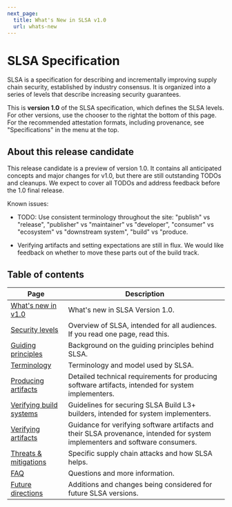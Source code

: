 ```yaml
---
next_page:
  title: What's New in SLSA v1.0
  url: whats-new
---
```


# SLSA Specification

<div class="subtitle">

SLSA is a specification for describing and incrementally improving supply chain
security, established by industry consensus. It is organized into a series of
levels that describe increasing security guarantees.

</div>

This is **version 1.0** of the SLSA specification, which defines the SLSA
levels. For other versions, use the chooser <span class="hidden md:inline">to
the right</span><span class="md:hidden">at the bottom of this page</span>. For
the recommended attestation formats, including provenance, see "Specifications"
in the menu at the top.

## About this release candidate

This release candidate is a preview of version 1.0. It contains all
anticipated concepts and major changes for v1.0, but there are still outstanding
TODOs and cleanups. We expect to cover all TODOs and address feedback before the
1.0 final release.

Known issues:

-   TODO: Use consistent terminology throughout the site: "publish" vs
    "release", "publisher" vs "maintainer" vs "developer", "consumer" vs
    "ecosystem" vs "downstream system", "build" vs "produce.

-   Verifying artifacts and setting expectations are still in flux. We would
    like feedback on whether to move these parts out of the build track.

## Table of contents

| Page | Description |
| ---- | --- |
| [What's new in v1.0](whats-new.md) | What's new in SLSA Version 1.0. |
| [Security levels](levels.md) | Overview of SLSA, intended for all audiences. If you read one page, read this. |
| [Guiding principles](principles.md) | Background on the guiding principles behind SLSA. |
| [Terminology](terminology.md) | Terminology and model used by SLSA. |
| [Producing artifacts](requirements.md) | Detailed technical requirements for producing software artifacts, intended for system implementers. |
| [Verifying build systems](verifying-systems.md) | Guidelines for securing SLSA Build L3+ builders, intended for system implementers. |
| [Verifying artifacts](verifying-artifacts.md) | Guidance for verifying software artifacts and their SLSA provenance, intended for system implementers and software consumers. |
| [Threats & mitigations](threats.md) | Specific supply chain attacks and how SLSA helps. |
| [FAQ](faq.md) | Questions and more information. |
| [Future directions](future-directions.md) | Additions and changes being considered for future SLSA versions. |
